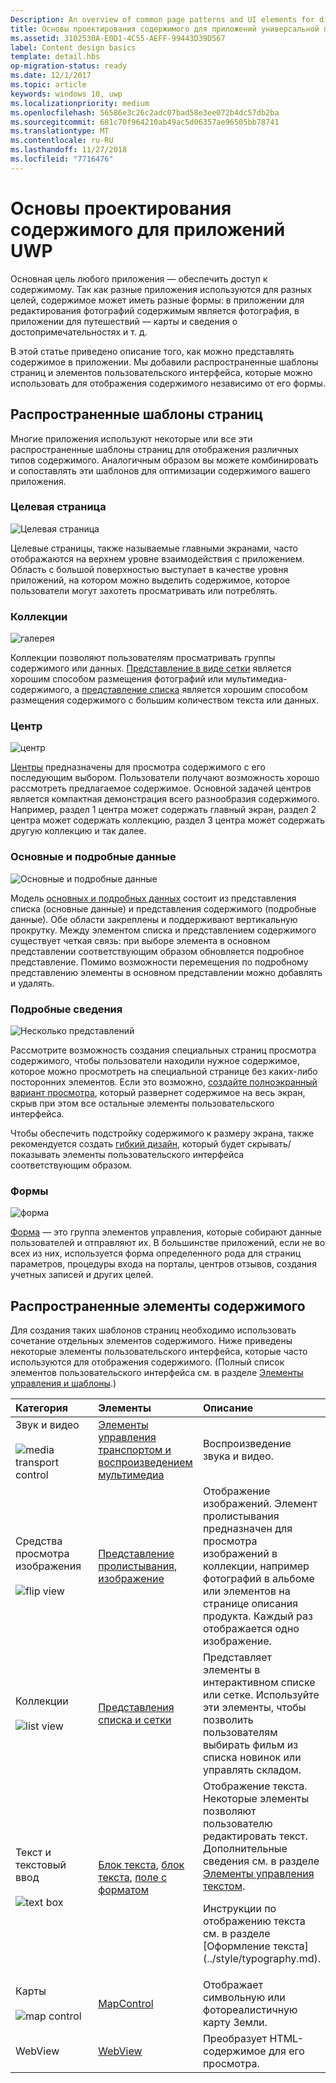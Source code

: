 ```yaml
---
Description: An overview of common page patterns and UI elements for displaying content in your UWP app.
title: Основы проектирования содержимого для приложений универсальной платформы Windows (UWP)
ms.assetid: 3102530A-E0D1-4C55-AEFF-99443D39D567
label: Content design basics
template: detail.hbs
op-migration-status: ready
ms.date: 12/1/2017
ms.topic: article
keywords: windows 10, uwp
ms.localizationpriority: medium
ms.openlocfilehash: 56586e3c26c2adc07bad58e3ee072b4dc57db2ba
ms.sourcegitcommit: 681c70f964210ab49ac5d06357ae96505bb78741
ms.translationtype: MT
ms.contentlocale: ru-RU
ms.lasthandoff: 11/27/2018
ms.locfileid: "7716476"
---
```

# <a name="content-design-basics-for-uwp-apps"></a>Основы проектирования содержимого для приложений UWP

Основная цель любого приложения — обеспечить доступ к содержимому. Так как разные приложения используются для разных целей, содержимое может иметь разные формы: в приложении для редактирования фотографий содержимым является фотография, в приложении для путешествий — карты и сведения о достопримечательностях и т. д. 

В этой статье приведено описание того, как можно представлять содержимое в приложении. Мы добавили распространенные шаблоны страниц и элементов пользовательского интерфейса, которые можно использовать для отображения содержимого независимо от его формы.

## <a name="common-page-patterns"></a>Распространенные шаблоны страниц

Многие приложения используют некоторые или все эти распространенные шаблоны страниц для отображения различных типов содержимого. Аналогичным образом вы можете комбинировать и сопоставлять эти шаблонов для оптимизации содержимого вашего приложения.

### <a name="landing"></a>Целевая страница

![Целевая страница](images/content-basics/hero-screen.png)

Целевые страницы, также называемые главными экранами, часто отображаются на верхнем уровне взаимодействия с приложением. Область с большой поверхностью выступает в качестве уровня приложений, на котором можно выделить содержимое, которое пользователи могут захотеть просматривать или потреблять.

### <a name="collections"></a>Коллекции

![галерея](images/content-basics/gridview.png)

Коллекции позволяют пользователям просматривать группы содержимого или данных. [Представление в виде сетки](../controls-and-patterns/item-templates-gridview.md) является хорошим способом размещения фотографий или мультимедиа-содержимого, а [представление списка](../controls-and-patterns/item-templates-listview.md) является хорошим способом размещения содержимого с большим количеством текста или данных.

### <a name="hub"></a>Центр

![центр](images/content-basics/hub.png)

[Центры](../controls-and-patterns/hub.md) предназначены для просмотра содержимого с его последующим выбором. Пользователи получают возможность хорошо рассмотреть предлагаемое содержимое. Основной задачей центров является компактная демонстрация всего разнообразия содержимого. Например, раздел 1 центра может содержать главный экран, раздел 2 центра может содержать коллекцию, раздел 3 центра может содержать другую коллекцию и так далее.

### <a name="masterdetail"></a>Основные и подробные данные

![Основные и подробные данные](images/content-basics/master-detail.png)

Модель [основных и подробных данных](../controls-and-patterns/master-details.md) состоит из представления списка (основные данные) и представления содержимого (подробные данные). Обе области закреплены и поддерживают вертикальную прокрутку. Между элементом списка и представлением содержимого существует четкая связь: при выборе элемента в основном представлении соответствующим образом обновляется подробное представление. Помимо возможности перемещения по подробному представлению элементы в основном представлении можно добавлять и удалять.

### <a name="details"></a>Подробные сведения

![Несколько представлений](images/multi-view.png)

Рассмотрите возможность создания специальных страниц просмотра содержимого, чтобы пользователи находили нужное содержимое, которое можно просмотреть на специальной странице без каких-либо посторонних элементов. Если это возможно, [создайте полноэкранный вариант просмотра](../layout/show-multiple-views.md), который развернет содержимое на весь экран, скрыв при этом все остальные элементы пользовательского интерфейса. 

Чтобы обеспечить подстройку содержимого к размеру экрана, также рекомендуется создать [гибкий дизайн](design-and-ui-intro.md), который будет скрывать/показывать элементы пользовательского интерфейса соответствующим образом.

### <a name="forms"></a>Формы
![форма](images/content-basics/forms.png)

[Форма](../controls-and-patterns/forms.md) — это группа элементов управления, которые собирают данные пользователей и отправляют их. В большинстве приложений, если не во всех из них, используется форма определенного рода для страниц параметров, процедуры входа на порталы, центров отзывов, создания учетных записей и других целей. 

## <a name="common-content-elements"></a>Распространенные элементы содержимого

Для создания таких шаблонов страниц необходимо использовать сочетание отдельных элементов содержимого. Ниже приведены некоторые элементы пользовательского интерфейса, которые часто используются для отображения содержимого. (Полный список элементов пользовательского интерфейса см. в разделе [Элементы управления и шаблоны](../controls-and-patterns/index.md).)

<div class="mx-responsive-img">
<table>
<colgroup>
<col width="33%" />
<col width="33%" />
<col width="33%" />
</colgroup>
<thead>
<tr class="header">
<th align="left">Категория</th>
<th align="left">Элементы</th>
<th align="left">Описание</th>
</tr>
</thead>
<tbody>
<tr class="odd">
<td align="left">Звук и видео<br/><br/>
    <img src="images/content-basics/media-transport.png" alt="media transport control" /></td>
<td align="left"><a href="../controls-and-patterns/media-playback.md">Элементы управления транспортом и воспроизведением мультимедиа</a></td>
<td align="left">Воспроизведение звука и видео.</td>
</tr>
<tr class="even">
<td align="left">Средства просмотра изображения<br/><br/>
    <img src="images/content-basics/flipview.jpg" alt="flip view" /></td>
<td align="left"><a href="../controls-and-patterns/flipview.md">Представление пролистывания</a>, <a href="../controls-and-patterns/images-imagebrushes.md">изображение</a></td>
<td align="left">Отображение изображений. Элемент пролистывания предназначен для просмотра изображений в коллекции, например фотографий в альбоме или элементов на странице описания продукта. Каждый раз отображается одно изображение.</td>
</tr>
<tr class="odd">
<td align="left">Коллекции <br/><br/>
    <img src="images/content-basics/listview.png" alt="list view" /></td>
<td align="left"><a href="../controls-and-patterns/lists.md">Представления списка и сетки</a></td>
<td align="left">Представляет элементы в интерактивном списке или сетке. Используйте эти элементы, чтобы позволить пользователям выбирать фильм из списка новинок или управлять складом.</td>
</tr>
<tr class="even">
<td align="left">Текст и текстовый ввод <br/><br/>
    <img src="images/content-basics/textbox.png" alt="text box" /></td>
<td align="left"><p><a href="../controls-and-patterns/text-block.md">Блок текста</a>, <a href="../controls-and-patterns/text-box.md">блок текста</a>, <a href="../controls-and-patterns/rich-edit-box.md">поле с форматом</a></p>
</td>
<td align="left">Отображение текста. Некоторые элементы позволяют пользователю редактировать текст. Дополнительные сведения см. в разделе <a href="../controls-and-patterns/text-controls.md">Элементы управления текстом</a>.
<p>Инструкции по отображению текста см. в разделе [Оформление текста](../style/typography.md).</p>
</td>
</tr>
<tr class="odd">
<td align="left">Карты<br/><br/>
    <img src="images/content-basics/mapcontrol.png" alt="map control" /></td>
<td align="left"><a href="../../maps-and-location/display-maps.md">MapControl</a></td>
<td align="left">Отображает символьную или фотореалистичную карту Земли.</td>
</tr>
<tr class="even">
<td align="left">WebView</td>
<td align="left"><a href="../controls-and-patterns/web-view.md">WebView</a></td>
<td align="left">Преобразует HTML-содержимое для его просмотра.</td>
</tr>
</tbody>
</table>
</div>
